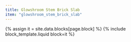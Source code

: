 ```yaml
---
title: Glowshroom Stem Brick Slab
item: "glowshroom_stem_brick_slab"
---
```


{% assign it = site.data.blocks[page.block] %}
{% include block_template.liquid block=it %}

